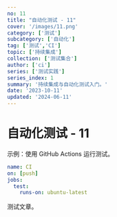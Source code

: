 ```yaml
---
no: 11
title: "自动化测试 - 11"
cover: '/images/11.png'
category: ['测试']
subcategory: ['自动化']
tag: ['测试','CI']
topic: ['持续集成']
collection: ['测试集合']
author: ['ci']
series: ['测试实践']
series_index: 1
summary: '持续集成与自动化测试入门。'
date: '2023-10-11'
updated: '2024-06-11'
---
```


# 自动化测试 - 11

示例：使用 GitHub Actions 运行测试。

```yaml
name: CI
on: [push]
jobs:
  test:
    runs-on: ubuntu-latest
```

测试文章。
